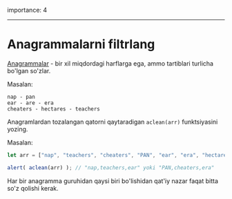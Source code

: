 importance: 4

---

# Anagrammalarni filtrlang

[Anagrammalar](https://en.wikipedia.org/wiki/Anagram) - bir xil miqdordagi harflarga ega, ammo tartiblari turlicha bo'lgan so'zlar.

Masalan:

```
nap - pan
ear - are - era
cheaters - hectares - teachers
```

Anagramlardan tozalangan qatorni qaytaradigan `aclean(arr)` funktsiyasini yozing.

Masalan:

```js
let arr = ["nap", "teachers", "cheaters", "PAN", "ear", "era", "hectares"];

alert( aclean(arr) ); // "nap,teachers,ear" yoki "PAN,cheaters,era"
```

Har bir anagramma guruhidan qaysi biri bo'lishidan qat'iy nazar faqat bitta so'z qolishi kerak.

